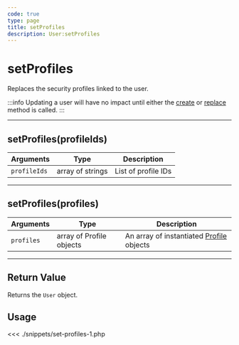```yaml
---
code: true
type: page
title: setProfiles
description: User:setProfiles
---
```


# setProfiles

Replaces the security profiles linked to the user.

:::info
Updating a user will have no impact until either the [create](/sdk/php/3/core-classes/user/create) or [replace](/sdk/php/3/core-classes/user/replace) method is called.
:::

---

## setProfiles(profileIds)

| Arguments    | Type             | Description         |
| ------------ | ---------------- | ------------------- |
| `profileIds` | array of strings | List of profile IDs |

---

## setProfiles(profiles)

| Arguments  | Type                     | Description                                                    |
| ---------- | ------------------------ | -------------------------------------------------------------- |
| `profiles` | array of Profile objects | An array of instantiated [Profile](/sdk/php/3/core-classes/profile) objects |

---

## Return Value

Returns the `User` object.

## Usage

<<< ./snippets/set-profiles-1.php
